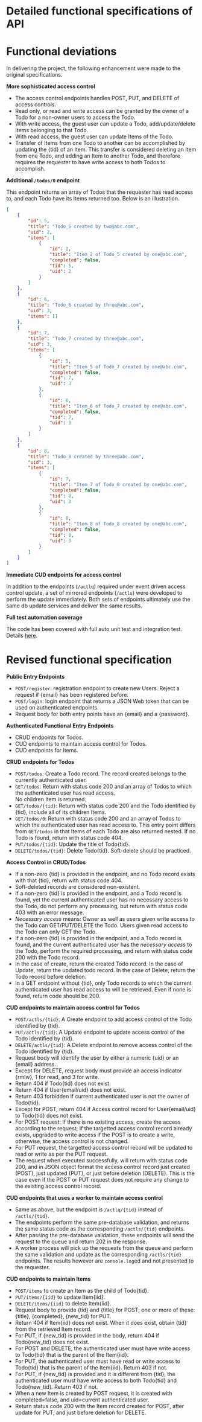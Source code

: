 # Detailed functional specifications of API

# Functional deviations

In delivering the project, the following enhancement were made to the original specifications.

**More sophisticated access control**

- The access control endpoints handles POST, PUT, and DELETE of access controls.
- Read only, or read and write access can be granted by the owner of a Todo for a non-owner users to access the Todo.
- With write access, the guest user can update a Todo, add/update/delete Items belonging to that Todo.
- With read access, the guest user can update Items of the Todo.
- Transfer of Items from one Todo to another can be accomplished by updating the {tid} of an Item.  This transfer
  is considered deleting an Item from one Todo, and adding an Item to another Todo, and therefore requires the
  requester to have write access to both Todos to accomplish.

**Additional `/todos/0` endpoint**  

This endpoint returns an array of Todos that the requester has read access to, and each Todo have its Items returned too.
Below is an illustration.
```json
[
    {
        "id": 5,
        "title": "Todo_5 created by two@abc.com",
        "uid": 2,
        "items": [
            {
                "id": 2,
                "title": "Item_2 of Todo_5 created by one@abc.com",
                "completed": false,
                "tid": 5,
                "uid": 2
            }
        ]
    },
    {
        "id": 6,
        "title": "Todo_6 created by three@abc.com",
        "uid": 3,
        "items": []
    },
    {
        "id": 7,
        "title": "Todo_7 created by three@abc.com",
        "uid": 3,
        "items": [
            {
                "id": 5,
                "title": "Item_5 of Todo_7 created by one@abc.com",
                "completed": false,
                "tid": 7,
                "uid": 3
            },
            {
                "id": 6,
                "title": "Item_6 of Todo_7 created by one@abc.com",
                "completed": false,
                "tid": 7,
                "uid": 3
            }
        ]
    },
    {
        "id": 8,
        "title": "Todo_8 created by three@abc.com",
        "uid": 3,
        "items": [
            {
                "id": 7,
                "title": "Item_7 of Todo_8 created by one@abc.com",
                "completed": false,
                "tid": 8,
                "uid": 3
            },
            {
                "id": 8,
                "title": "Item_8 of Todo_8 created by one@abc.com",
                "completed": false,
                "tid": 8,
                "uid": 3
            }
        ]
    }
]
```

**Immediate CUD endpoints for access control**

In addition to the endpoints (`/actlq`) required under event driven access control update, a set of mirrored endpoints (`/actls`)
were developed to perform the update immediately.  Both sets of endpoints ultimately use the same db update services and
deliver the same results.

**Full test automation coverage**

The code has been covered with full auto unit test and integration test.  Details [here](./full_testing.md).


# Revised functional specification

**Public Entry Endpoints**

- `POST/register`: registration endpoint to create new Users.  Reject a request if {email} has been registered before.
- `POST/login`: login endpoint that returns a JSON Web token that can be used on authenticated endpoints.
- Request body for both entry points have an {email} and a {password}.

**Authenticated Functional Entry Endpoints**

- CRUD endpoints for Todos.
- CUD endpoints to maintain access control for Todos.
- CUD endpoints for Items.

**CRUD endpoints for Todos**

- `POST/todos`: Create a Todo record.  The record created belongs to the currently authenticated user.
- `GET/todos`: Return with status code 200 and an array of Todos to which the authenticated user has read access.  
  No children Item is returned.
- `GET/todos/{tid}`: Return with status code 200 and the Todo identified by {tid}, include all of its children Items.  
- `GET/todos/0`: Return with status code 200 and an array of Todos to which the authenticated user has read access to. 
  This entry point differs from `GET/todos` in that Items of each Todo are also returned nested.
  If no Todo is found, return with status code 404.
- `PUT/todos/{tid}`: Update the title of Todo{tid}.
- `DELETE/todos/{tid}`: Delete Todo{tid}. Soft-delete should be practiced.

**Access Control in CRUD/Todos**

- If a non-zero {tid} is provided in the endpoint, and no Todo record exists with that {tid}, return with status code 404.
- Soft-deleted records are considered non-existent.
- If a non-zero {tid} is provided in the endpoint, and a Todo record is found, yet the current authenticated user has no 
  necessary access to the Todo, do not perform any processing, but return with status code 403 with an error message.
- *Necessary access* means: Owner as well as users given write access to the Todo can GET/PUT/DELETE the Todo.  Users given
  read access to the Todo can only GET the Todo.
- If a non-zero {tid} is provided in the endpoint, and a Todo record is found, and the current authenticated user has the 
  *necessary access* to the Todo, perform the required processing, and return with status code 200 with the Todo record.
- In the case of create, return the created Todo record.  In the case of Update, return the updated todo record.  In the
  case of Delete, return the Todo record before deletion.
- In a GET endpoint without {tid}, only Todo records to which the current authenticated user has read access to will be 
  retrieved.  Even if none is found, return code should be 200.

**CUD endpoints to maintain access control for Todos**

- `POST/actls/{tid}`: A Create endpoint to add access control of the Todo identified by {tid}.
- `PUT/actls/{tid}`: A Update endpoint to update access control of the Todo identified by {tid}.
- `DELETE/actls/{tid}`: A Delete endpoint to remove access control of the Todo identified by {tid}.
- Request body will identify the user by either a numeric {uid} or an {email} address.
- Except for DELETE, request body must provide an access indicator {rmlw}, 1 for read, and 3 for write.
- Return 404 if Todo{tid} does not exist.
- Return 404 if User{email/uid} does not exist.
- Return 403 forbidden if current authenticated user is not the owner of Todo{tid}.
- Except for POST, return 404 if Access control record for User{email/uid} to Todo{tid} does not exist.
- For POST request: If there is no existing access, create the access according to the request;  If the targetted access control 
  record already exists, upgraded to write access if the POST is to create a write, otherwise, the access control is not changed.
- For PUT request, the targetted access control record will be updated to read or write as per the PUT request.
- The request when executed successfully, will return with status code 200, and in JSON object format the access control record 
  just created (POST), just updated (PUT), or just before deletion (DELETE).  This is the case even if the POST or PUT request
  does not require any change to the existing access control record.

**CUD endpoints that uses a worker to maintain access control**

- Same as above, but the endpoint is `/actlq/{tid}` instead of `/actls/{tid}`.
- The endpoints perform the same pre-database validation, and returns the same status code as the corresponding `/actls/{tid}`
  endpoints.
- After passing the pre-database validation, these endpoints will send the request to the queue and return 202 in the response.
- A worker process will pick up the requests from the queue and perform the same validation and update as the corresponding
  `/actls/{tid}` endpoints.  The results however are `console.log`ed and not presented to the requester.

**CUD endpoints to maintain Items**

- `POST/items` to create an Item as the child of Todo{tid}.
- `PUT/items/{iid}` to update Item{iid}.
- `DELETE/items/{iid}` to delete Item{iid}.
- Request body to provide {tid} and {title} for POST; one or more of these: {title}, {completed}, {new_tid} for PUT.
- Return 404 if Item{iid} does not exist.  When it does exist, obtain {tid} from the retrieved Item record.
- For PUT, if {new_tid} is provided in the body, return 404 if Todo{new_tid} does not exist. 
- For POST and DELETE, the authenticated user must have write access to Todo{tid} that is the parent of the Item{iid}.
- For PUT, the authenticated user must have read or write access to Todo{tid} that is the parent of the Item{iid}. 
  Return 403 if not.
- For PUT, if {new_tid} is provided and it is different from {tid}, the authenticated user must have write access to 
  both Todo{tid} and Todo{new_tid}.  Return 403 if not.
- When a new Item is created by POST request, it is created with completed=false, and uid=current authenticated user.
- Return status code 200 with the Item record created for POST, after update for PUT, and just before deletion for DELETE.

